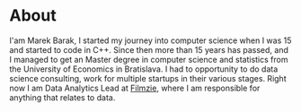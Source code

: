 # About

I'am Marek Barak, I started my journey into computer science when I was 15 and started to code in C++. Since then more than 15 years has passed, and I managed to get an Master degree in computer science and statistics from the University of Economics in Bratislava. I had to opportunity to do data science consulting, work for multiple startups in their various stages. Right now I am Data Analytics Lead at [Filmzie](https://www.linkedin.com/company/filmzie), where I am responsible for anything that relates to data.